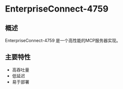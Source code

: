# EnterpriseConnect-4759

## 概述

EnterpriseConnect-4759 是一个高性能的MCP服务器实现。

## 主要特性

- 高吞吐量
- 低延迟
- 易于部署
